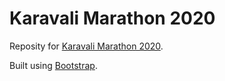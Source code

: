 # Karavali Marathon 2020

Reposity for [Karavali Marathon 2020](https://karavalimarathon.nitk.ac.in).

Built using [Bootstrap](https://getbootstrap.com/).
